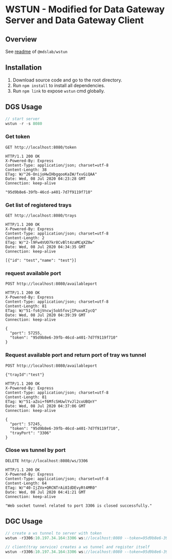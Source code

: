 # WSTUN - Modified for Data Gateway Server and Data Gateway Client

## Overview
See [readme](readme-wstun.md) of `@mdslab/wstun`

## Installation
1. Download source code and go to the root directory.
2. Run `npm install` to install all dependencies.
3. Run `npm link` to expose `wstun` cmd globally.

## DGS Usage
```javascript
// start server
wstun -r -s 8080
```

### Get token
```text
GET http://localhost:8080/token

HTTP/1.1 200 OK
X-Powered-By: Express
Content-Type: application/json; charset=utf-8
Content-Length: 38
ETag: W/"26-OnijoHwIHbgqooKaIW/fxvGiQAA"
Date: Wed, 08 Jul 2020 04:23:28 GMT
Connection: keep-alive

"95d9b8e6-39fb-46cd-a401-7d7f9119f710"
```

### Get list of registered trays
```text
GET http://localhost:8080/trays

HTTP/1.1 200 OK
X-Powered-By: Express
Content-Type: application/json; charset=utf-8
Content-Length: 2
ETag: W/"2-l9Fw4VUO7kr8CvBlt4zaMCqXZ0w"
Date: Wed, 08 Jul 2020 04:34:35 GMT
Connection: keep-alive

[{"id": "test","name": "test"}]
```

### request available port
```text
POST http://localhost:8080/availableport

HTTP/1.1 200 OK
X-Powered-By: Express
Content-Type: application/json; charset=utf-8
Content-Length: 81
ETag: W/"51-fs6jVncwj5ob5fovjIPuxuKIycQ"
Date: Wed, 08 Jul 2020 04:39:39 GMT
Connection: keep-alive

{
  "port": 57255,
  "token": "95d9b8e6-39fb-46cd-a401-7d7f9119f710"
}
```

### Request available port and return port of tray ws tunnel
```text
POST http://localhost:8080/availableport

{"trayId":"test"}

HTTP/1.1 200 OK
X-Powered-By: Express
Content-Type: application/json; charset=utf-8
Content-Length: 81
ETag: W/"51-aZoi+f6MfcSHUwlYvJl2coUBQnY"
Date: Wed, 08 Jul 2020 04:37:06 GMT
Connection: keep-alive

{
  "port": 57245,
  "token": "95d9b8e6-39fb-46cd-a401-7d7f9119f710",
  "trayPort": "3306"
}
```

### Close ws tunnel by port
```text
DELETE http://localhost:8080/ws/3306

HTTP/1.1 200 OK
X-Powered-By: Express
Content-Type: application/json; charset=utf-8
Content-Length: 64
ETag: W/"40-IjZVx+QRCNTrAi8IdDEvyRt4MR0"
Date: Wed, 08 Jul 2020 04:41:21 GMT
Connection: keep-alive

"Web socket tunnel related to port 3306 is closed successfully."
```

## DGC Usage
```javascript
// create a ws tunnel to server with token
wstun -r3306:10.197.34.164:3306 ws://localhost:8080 --token=95d9b8e6-39fb-46cd-a401-7d7f9119f710

// client(tray service) creates a ws tunnel and register itself
wstun -r3306:10.197.34.164:3306 ws://localhost:8080 --token=95d9b8e6-39fb-46cd-a401-7d7f9119f710 --trayid=test --trayname=test
```
